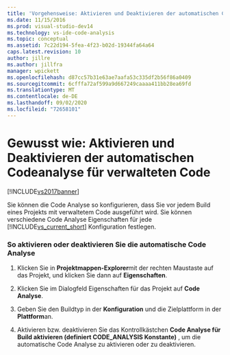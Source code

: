 ```yaml
---
title: 'Vorgehensweise: Aktivieren und Deaktivieren der automatischen Code Analyse für verwalteten Code | Microsoft-Dokumentation'
ms.date: 11/15/2016
ms.prod: visual-studio-dev14
ms.technology: vs-ide-code-analysis
ms.topic: conceptual
ms.assetid: 7c22d194-5fea-4f23-b02d-19344fa64a64
caps.latest.revision: 10
author: jillre
ms.author: jillfra
manager: wpickett
ms.openlocfilehash: d87cc57b31e63ae7aafa53c335df2b56f86a0409
ms.sourcegitcommit: 6cfffa72af599a9d667249caaaa411bb28ea69fd
ms.translationtype: MT
ms.contentlocale: de-DE
ms.lasthandoff: 09/02/2020
ms.locfileid: "72658101"
---
```

# <a name="how-to-enable-and-disable-automatic-code-analysis-for-managed-code"></a>Gewusst wie: Aktivieren und Deaktivieren der automatischen Codeanalyse für verwalteten Code
[!INCLUDE[vs2017banner](../includes/vs2017banner.md)]

Sie können die Code Analyse so konfigurieren, dass Sie vor jedem Build eines Projekts mit verwaltetem Code ausgeführt wird. Sie können verschiedene Code Analyse Eigenschaften für jede [!INCLUDE[vs_current_short](../includes/vs-current-short-md.md)] Konfiguration festlegen.

### <a name="to-enable-or-disable-automatic-code-analysis"></a>So aktivieren oder deaktivieren Sie die automatische Code Analyse

1. Klicken Sie in **Projektmappen-Explorer**mit der rechten Maustaste auf das Projekt, und klicken Sie dann auf **Eigenschaften**.

2. Klicken Sie im Dialogfeld Eigenschaften für das Projekt auf **Code Analyse**.

3. Geben Sie den Buildtyp in der **Konfiguration** und die Zielplattform in der **Plattform**an.

4. Aktivieren bzw. deaktivieren Sie das Kontrollkästchen **Code Analyse für Build aktivieren (definiert CODE_ANALYSIS Konstante)** , um die automatische Code Analyse zu aktivieren oder zu deaktivieren.

